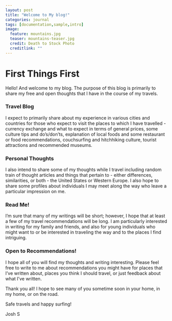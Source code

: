 ```yaml
---
layout: post
title: "Welcome to My blog!"
categories: journal
tags: [documentation,sample,intro]
image:
  feature: mountains.jpg
  teaser: mountains-teaser.jpg
  credit: Death to Stock Photo
  creditlink: ""
---
```


# First Things First

Hello! And welcome to my blog. The purpose of this blog is primarily to share my free and open thoughts that I have in the course of my travels.

### Travel Blog

I expect to primarily share about my experience in various cities and countries for those who expect to visit the places to which I have travelled - currency exchange and what to expect in terms of general prices, some culture tips and do’s/don’ts, explanation of local foods and some restaurant or food recommendations, couchsurfing and hitchhiking culture, tourist attractions and recommended museums.

### Personal Thoughts

I also intend to share some of my thoughts while I travel including random train of thought articles and things that pertain to - either differences, similarities, or both - the United States or Western Europe. I also hope to share some profiles about individuals I may meet along the way who leave a particular impression on me.

### Read Me!

I’m sure that many of my writings will be short; however, I hope that at least a few of my travel recommendations will be long. I am particularly interested in writing for my family and friends, and also for young individuals who might want to or be interested in traveling the way and to the places I find intriguing.

### Open to Recommendations!

I hope all of you will find my thoughts and writing interesting. Please feel free to write to me about recommendations you might have for places that I’ve written about, places you think I should travel, or just feedback about what I’ve written.

Thank you all! I hope to see many of you sometime soon in your home, in my home, or on the road.

Safe travels and happy surfing!

Josh S
